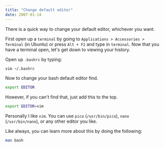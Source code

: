 ```yaml
---
title: "Change default editor"
date: 2007-01-14
---
```


There is a quick way to change your default editor, whichever you want.

First open up a `terminal` by going to `Applications > Accessories > Terminal` (in Ubuntu) or press `Alt + F2` and type in `terminal`. Now that you have a terminal open, let's get down to viewing your history.

Open up `.bashrc` by typing:

```bash
vim ~/.bashrc
```

Now to change your bash default editor find.

```bash
export EDITOR
```

However, if you can't find that, just add this to the top.

```bash
export EDITOR=vim
```

Personally I like `vim`. You can use `pico` (`/usr/bin/pico`), `nano` (`/usr/bin/nano`), or any other editor you like.

Like always, you can learn more about this by doing the following:

```bash
man bash
```
